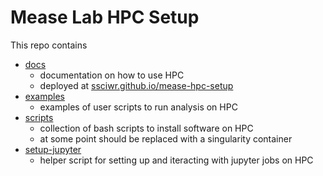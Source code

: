 # Mease Lab HPC Setup

This repo contains

- [docs](docs)
  - documentation on how to use HPC
  - deployed at [ssciwr.github.io/mease-hpc-setup](https://ssciwr.github.io/mease-hpc-setup/)
- [examples](examples)
  - examples of user scripts to run analysis on HPC
- [scripts](scripts)
  - collection of bash scripts to install software on HPC
  - at some point should be replaced with a singularity container
- [setup-jupyter](setup-jupyter)
  - helper script for setting up and iteracting with jupyter jobs on HPC
